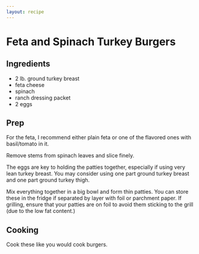 ```yaml
---
layout: recipe
---
```

# Feta and Spinach Turkey Burgers

## Ingredients

 * 2 lb. ground turkey breast
 * feta cheese
 * spinach
 * ranch dressing packet
 * 2 eggs

## Prep

For the feta, I recommend either plain feta or one of the flavored ones with basil/tomato in it.

Remove stems from spinach leaves and slice finely.

The eggs are key to holding the patties together, especially if using very lean turkey breast. You may consider using one part ground turkey breast and one part ground turkey thigh.

Mix everything together in a big bowl and form thin patties. You can store these in the fridge if separated by layer with foil or parchment paper. If grilling, ensure that your patties are on foil to avoid them sticking to the grill (due to the low fat content.)

## Cooking

Cook these like you would cook burgers.
